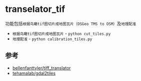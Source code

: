 # transelator_tif

功能包括`根据鸟瞰tif图切片成地图瓦片（OSGeo TMS to OSM）`及`地理配准`

- `根据鸟瞰tif图切片成地图瓦片` - `python cut_tiles.py`
- `地理配准` - `python calibration_tiles.py`

## 参考

- [bellenfanttyler/tiff_translator](https://github.com/bellenfanttyler/tiff_translator)
- [tehamalab/gdal2tiles](https://github.com/tehamalab/gdal2tiles)